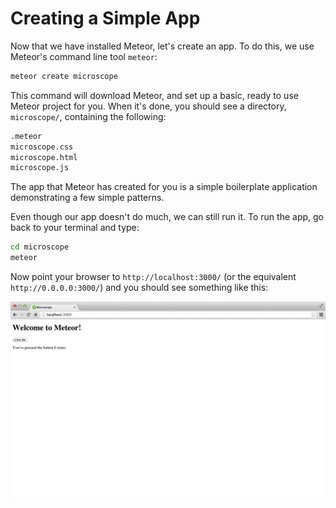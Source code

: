# Creating a Simple App

Now that we have installed Meteor, let's create an app. To do this, we use Meteor's command line tool `meteor`:

```bash
meteor create microscope
```

This command will download Meteor, and set up a basic, ready to use Meteor project for you. When it's done, you should see a directory, `microscope/`, containing the following:

```bash
.meteor
microscope.css
microscope.html
microscope.js
```

The app that Meteor has created for you is a simple boilerplate application demonstrating a few simple patterns.

Even though our app doesn't do much, we can still run it. To run the app, go back to your terminal and type:

```bash
cd microscope
meteor
```

Now point your browser to `http://localhost:3000/` (or the equivalent `http://0.0.0.0:3000/`) and you should see something like this:

![welcome to meteor screenshot](/meteor/welcome_to_meteor_screenshot.png)

